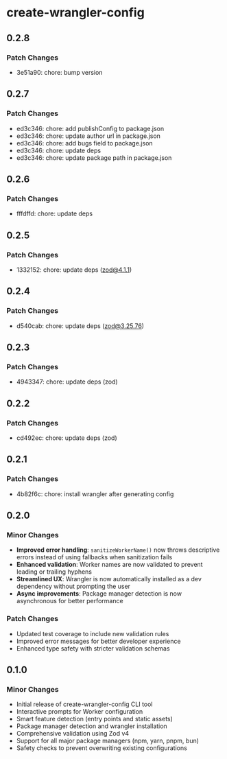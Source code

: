 # create-wrangler-config

## 0.2.8

### Patch Changes

- 3e51a90: chore: bump version

## 0.2.7

### Patch Changes

- ed3c346: chore: add publishConfig to package.json
- ed3c346: chore: update author url in package.json
- ed3c346: chore: add bugs field to package.json
- ed3c346: chore: update deps
- ed3c346: chore: update package path in package.json

## 0.2.6

### Patch Changes

- fffdffd: chore: update deps

## 0.2.5

### Patch Changes

- 1332152: chore: update deps (zod@4.1.1)

## 0.2.4

### Patch Changes

- d540cab: chore: update deps (zod@3.25.76)

## 0.2.3

### Patch Changes

- 4943347: chore: update deps (zod)

## 0.2.2

### Patch Changes

- cd492ec: chore: update deps (zod)

## 0.2.1

### Patch Changes

- 4b82f6c: chore: install wrangler after generating config

## 0.2.0

### Minor Changes

- **Improved error handling**: `sanitizeWorkerName()` now throws descriptive errors instead of using fallbacks when sanitization fails
- **Enhanced validation**: Worker names are now validated to prevent leading or trailing hyphens
- **Streamlined UX**: Wrangler is now automatically installed as a dev dependency without prompting the user
- **Async improvements**: Package manager detection is now asynchronous for better performance

### Patch Changes

- Updated test coverage to include new validation rules
- Improved error messages for better developer experience
- Enhanced type safety with stricter validation schemas

## 0.1.0

### Minor Changes

- Initial release of create-wrangler-config CLI tool
- Interactive prompts for Worker configuration
- Smart feature detection (entry points and static assets)
- Package manager detection and wrangler installation
- Comprehensive validation using Zod v4
- Support for all major package managers (npm, yarn, pnpm, bun)
- Safety checks to prevent overwriting existing configurations
